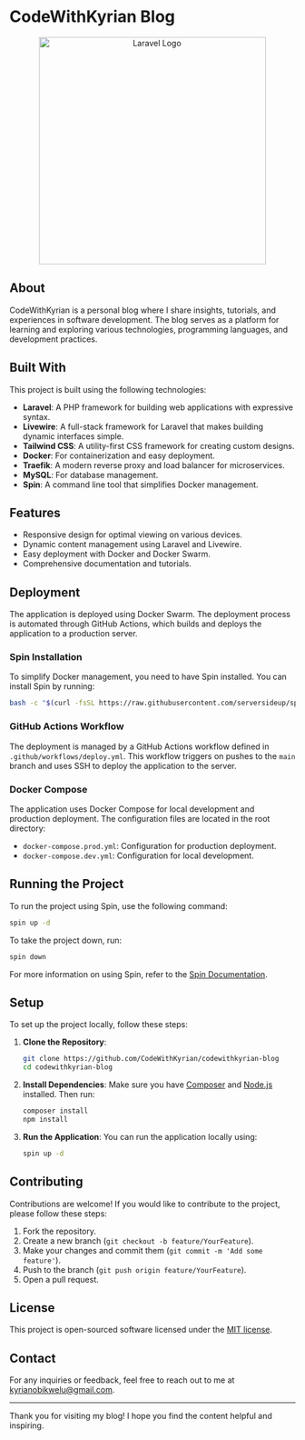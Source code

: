 # CodeWithKyrian Blog

<p align="center">
    <a href="https://laravel.com" target="_blank">
        <img src="https://raw.githubusercontent.com/laravel/art/master/logo-lockup/5%20SVG/2%20CMYK/1%20Full%20Color/laravel-logolockup-cmyk-red.svg" width="400" alt="Laravel Logo">
    </a>
</p>

## About

CodeWithKyrian is a personal blog where I share insights, tutorials, and experiences in software development. The blog serves as a platform for learning and exploring various technologies, programming languages, and development practices.

## Built With

This project is built using the following technologies:

- **Laravel**: A PHP framework for building web applications with expressive syntax.
- **Livewire**: A full-stack framework for Laravel that makes building dynamic interfaces simple.
- **Tailwind CSS**: A utility-first CSS framework for creating custom designs.
- **Docker**: For containerization and easy deployment.
- **Traefik**: A modern reverse proxy and load balancer for microservices.
- **MySQL**: For database management.
- **Spin**: A command line tool that simplifies Docker management.

## Features

- Responsive design for optimal viewing on various devices.
- Dynamic content management using Laravel and Livewire.
- Easy deployment with Docker and Docker Swarm.
- Comprehensive documentation and tutorials.

## Deployment

The application is deployed using Docker Swarm. The deployment process is automated through GitHub Actions, which builds and deploys the application to a production server.

### Spin Installation

To simplify Docker management, you need to have Spin installed. You can install Spin by running:

```bash
bash -c "$(curl -fsSL https://raw.githubusercontent.com/serversideup/spin/main/tools/install.sh)"
```

### GitHub Actions Workflow

The deployment is managed by a GitHub Actions workflow defined in `.github/workflows/deploy.yml`. This workflow triggers on pushes to the `main` branch and uses SSH to deploy the application to the server.

### Docker Compose

The application uses Docker Compose for local development and production deployment. The configuration files are located in the root directory:

- `docker-compose.prod.yml`: Configuration for production deployment.
- `docker-compose.dev.yml`: Configuration for local development.

## Running the Project

To run the project using Spin, use the following command:

```bash
spin up -d
```

To take the project down, run:

```bash
spin down
```


For more information on using Spin, refer to the [Spin Documentation](https://serversideup.net/open-source/spin).

## Setup

To set up the project locally, follow these steps:

1. **Clone the Repository**:
   ```bash
   git clone https://github.com/CodeWithKyrian/codewithkyrian-blog
   cd codewithkyrian-blog
   ```

2. **Install Dependencies**:
   Make sure you have [Composer](https://getcomposer.org/) and [Node.js](https://nodejs.org/) installed. Then run:
   ```bash
   composer install
   npm install
   ```

3. **Run the Application**:
   You can run the application locally using:
   ```bash
   spin up -d
   ```

## Contributing

Contributions are welcome! If you would like to contribute to the project, please follow these steps:

1. Fork the repository.
2. Create a new branch (`git checkout -b feature/YourFeature`).
3. Make your changes and commit them (`git commit -m 'Add some feature'`).
4. Push to the branch (`git push origin feature/YourFeature`).
5. Open a pull request.

## License

This project is open-sourced software licensed under the [MIT license](https://opensource.org/licenses/MIT).

## Contact

For any inquiries or feedback, feel free to reach out to me at [kyrianobikwelu@gmail.com](mailto:kyrianobikwelu@gmail.com).

---

Thank you for visiting my blog! I hope you find the content helpful and inspiring.

